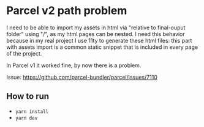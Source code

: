 # Parcel v2 path problem
I need to be able to import my assets in html via "relative to final-ouput folder" using "/", as my html pages can be nested. I need this behavior because in my real project I use 11ty to generate these html files: this part with assets import is a common static snippet that is included in every page of the project.

In Parcel v1 it worked fine, by now there is a problem.

Issue: https://github.com/parcel-bundler/parcel/issues/7110

## How to run
* `yarn install`
* `yarn dev`
